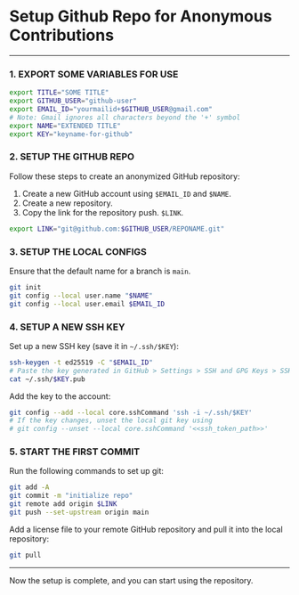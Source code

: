 # Setup Github Repo for Anonymous Contributions

---

### 1. EXPORT SOME VARIABLES FOR USE

```bash
export TITLE="SOME TITLE"
export GITHUB_USER="github-user"
export EMAIL_ID="yourmailid+$GITHUB_USER@gmail.com"
# Note: Gmail ignores all characters beyond the '+' symbol
export NAME="EXTENDED TITLE"
export KEY="keyname-for-github"
```

### 2. SETUP THE GITHUB REPO

Follow these steps to create an anonymized GitHub repository:

1. Create a new GitHub account using `$EMAIL_ID` and `$NAME`.
2. Create a new repository.
3. Copy the link for the repository push. `$LINK`.

```bash
export LINK="git@github.com:$GITHUB_USER/REPONAME.git"
```

### 3. SETUP THE LOCAL CONFIGS

Ensure that the default name for a branch is `main`.

```bash
git init
git config --local user.name "$NAME"
git config --local user.email $EMAIL_ID
```

### 4. SETUP A NEW SSH KEY

Set up a new SSH key (save it in `~/.ssh/$KEY`):

```bash
ssh-keygen -t ed25519 -C "$EMAIL_ID"
# Paste the key generated in GitHub > Settings > SSH and GPG Keys > SSH Keys
cat ~/.ssh/$KEY.pub
```

Add the key to the account:

```bash
git config --add --local core.sshCommand 'ssh -i ~/.ssh/$KEY'
# If the key changes, unset the local git key using
# git config --unset --local core.sshCommand '<<ssh_token_path>>'
```

### 5. START THE FIRST COMMIT

Run the following commands to set up git:

```bash
git add -A
git commit -m "initialize repo"
git remote add origin $LINK
git push --set-upstream origin main
```

Add a license file to your remote GitHub repository and pull it into the local repository:

```bash
git pull
```

---

Now the setup is complete, and you can start using the repository.